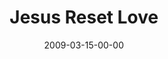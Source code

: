 ---
layout: message
category: message
series: "Reset"
title: "Jesus Reset Love"
date: 2009-03-15-00-00
message_id: 552
audio-description: "Love is defined as this&#58; Jesus died for us. This week we're looking at how Jesus redefines love."
audio: "http://s3.amazonaws.com/crossroadsaudiomessages/Reset4.mp3"
audio-title: "Jesus Reset Love"
audio-duration: "35:48"
video-description: "Jesus reset our understanding of love by dying on the cross."
video-title: "Jesus Reset Love"
video: "https://s3.amazonaws.com/crossroadsvideomessages/Reset4.mp4"
video-poster: "https://www.crossroads.net/uploadedfiles/Reset4-still.jpg"
program-description: ""
program: "http://www.crossroads.net/players/media/hq/0314_15Program.pdf"
program-title: "Jesus Reset Love (Program)"
---